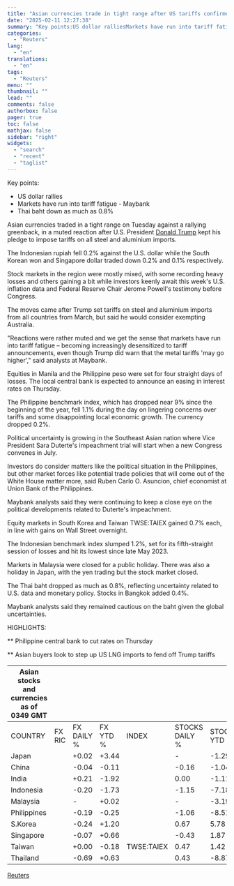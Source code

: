 ```yaml
---
title: "Asian currencies trade in tight range after US tariffs confirmed"
date: "2025-02-11 12:27:38"
summary: "Key points:US dollar ralliesMarkets have run into tariff fatigue - MaybankThai baht down as much as 0.8% Asian currencies traded in a tight range on Tuesday against a rallying greenback, in a muted reaction after U.S. President Donald Trump kept his pledge to impose tariffs on all steel and aluminium..."
categories:
  - "Reuters"
lang:
  - "en"
translations:
  - "en"
tags:
  - "Reuters"
menu: ""
thumbnail: ""
lead: ""
comments: false
authorbox: false
pager: true
toc: false
mathjax: false
sidebar: "right"
widgets:
  - "search"
  - "recent"
  - "taglist"
---
```


Key points:

* US dollar rallies
* Markets have run into tariff fatigue - Maybank
* Thai baht down as much as 0.8%

Asian currencies traded in a tight range on Tuesday against a rallying greenback, in a muted reaction after U.S. President [Donald Trump](https://www.reuters.com/topic/person/donald-trump/) kept his pledge to impose tariffs on all steel and aluminium imports.

The Indonesian rupiah fell 0.2% against the U.S. dollar while the South Korean won and Singapore dollar traded down 0.2% and 0.1% respectively.

Stock markets in the region were mostly mixed, with some recording heavy losses and others gaining a bit while investors keenly await this week's U.S. inflation data and Federal Reserve Chair Jerome Powell's testimony before Congress.

The moves came after Trump set tariffs on steel and aluminium imports from all countries from March, but said he would consider exempting Australia.

"Reactions were rather muted and we get the sense that markets have run into tariff fatigue – becoming increasingly desensitized to tariff announcements, even though Trump did warn that the metal tariffs 'may go higher'," said analysts at Maybank.

Equities in Manila and the Philippine peso were set for four straight days of losses. The local central bank is expected to announce an easing in interest rates on Thursday.

The Philippine benchmark index, which has dropped near 9% since the beginning of the year, fell 1.1% during the day on lingering concerns over tariffs and some disappointing local economic growth. The currency dropped 0.2%.

Political uncertainty is growing in the Southeast Asian nation where Vice President Sara Duterte's impeachment trial will start when a new Congress convenes in July.

Investors do consider matters like the political situation in the Philippines, but other market forces like potential trade policies that will come out of the White House matter more, said Ruben Carlo O. Asuncion, chief economist at Union Bank of the Philippines.

Maybank analysts said they were continuing to keep a close eye on the political developments related to Duterte's impeachment.

Equity markets in South Korea and Taiwan TWSE:TAIEX gained 0.7% each, in line with gains on Wall Street overnight.

The Indonesian benchmark index slumped 1.2%, set for its fifth-straight session of losses and hit its lowest since late May 2023.

Markets in Malaysia were closed for a public holiday. There was also a holiday in Japan, with the yen trading but the stock market closed.

The Thai baht dropped as much as 0.8%, reflecting uncertainty related to U.S. data and monetary policy. Stocks in Bangkok added 0.4%.

Maybank analysts said they remained cautious on the baht given the global uncertainties.

HIGHLIGHTS:

\*\* Philippine central bank to cut rates on Thursday

\*\* Asian buyers look to step up US LNG imports to fend off Trump tariffs

| Asian stocks and currencies as of 0349 GMT | | | | | | |
| --- | --- | --- | --- | --- | --- | --- |
| COUNTRY | FX RIC | FX DAILY % | FX YTD % | INDEX | STOCKS DAILY % | STOCKS YTD % |
| Japan |  | +0.02 | +3.44 |  | - | -1.29 |
| China |  | -0.04 | -0.11 |  | -0.16 | -1.04 |
| India |  | +0.21 | -1.92 |  | 0.00 | -1.11 |
| Indonesia |  | -0.20 | -1.73 |  | -1.15 | -7.18 |
| Malaysia |  | - | +0.02 |  | - | -3.19 |
| Philippines |  | -0.19 | -0.25 |  | -1.06 | -8.51 |
| S.Korea |  | -0.24 | +1.20 |  | 0.67 | 5.78 |
| Singapore |  | -0.07 | +0.66 |  | -0.43 | 1.87 |
| Taiwan |  | +0.00 | -0.18 | TWSE:TAIEX | 0.47 | 1.42 |
| Thailand |  | -0.69 | +0.63 |  | 0.43 | -8.87 |

[Reuters](https://www.tradingview.com/news/reuters.com,2025:newsml_L1N3P204S:0-asian-currencies-trade-in-tight-range-after-us-tariffs-confirmed/)
